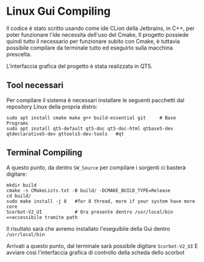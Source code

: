 # Linux Gui Compiling
Il codice è stato scritto usando come ide CLion della Jetbrains, in C++, per poter funzionare l'ide necessita dell'uso del Cmake, Il progetto possiede quindi tutto il necessario per funzionare subito con Cmake, è tuttavia possibile compilare da terminale tutto ed eseguirlo sulla macchina prescelta.

L'interfaccia grafica del progetto è stata realizzata in QT5.

## Tool necessari
Per compilare il sistema è necessari installare le seguenti pacchetti dal repository Linux della propria distro:

```
sudo apt install cmake make g++ build-essential git     # Base Programs
sudo apt install qt5-default qt5-doc qt5-doc-html qtbase5-dev qtdeclarative5-dev qttools5-dev-tools   #qt
```

## Terminal Compiling
A questo punto, da dentro `SW_Source` per compilare i sorgenti ci basterà digitare:
```
mkdir build
cmake -s CMakeLists.txt -B build/ -DCMAKE_BUILD_TYPE=Release
cd build/
sudo make install -j 8   #for 8 thread, more if your system have more core
Scorbot-V2_UI		     # Ora presente dentro /usr/local/bin =>accessibile tramite path
```
Il risultato sarà che avremo installato l'eseguibile della Gui dentro `/usr/local/bin`

Arrivati a questo punto, dal terminale sarà possibile digitare `Scorbot-V2_UI`
E avviare così l'interfaccia grafica di controllo della scheda dello scorbot
